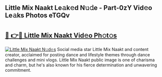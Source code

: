 ## Little Mix Naakt Le𝚊k𝚎d N𝚞𝚍e - Part-0zY Vid𝚎o Le𝚊ks Photos eTGQv

# <h2><a href="http://fb1gsy.evod.top/?m=Little+Mix+Naakt">🔗 👉🔴 Little Mix Naakt Vid𝚎o Ph𝚘t𝚘s</a></h2>

[![Little Mix Naakt N𝚞d𝚎s](https://i.imgur.com/8V9OHl7.gif)](http://fb1gsy.evod.top/?m=Little+Mix+Naakt)
Social media star Little Mix Naakt and content creator, acclaimed for posting dance and lifestyle themes through dance challenges and mini vlogs. Little Mix Naakt public image is one of charisma and charm, but he's also known for his fierce determination and unwavering commitment. 
